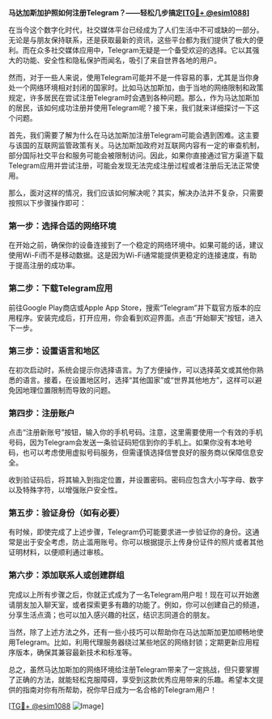 **马达加斯加护照如何注册Telegram？——轻松几步搞定[[TG💪+ @esim1088](https://t.me/s/esim1088)]**

在当今这个数字化时代，社交媒体平台已经成为了人们生活中不可或缺的一部分。无论是与朋友保持联系，还是获取最新的资讯，这些平台都为我们提供了极大的便利。而在众多社交媒体应用中，Telegram无疑是一个备受欢迎的选择。它以其强大的功能、安全性和隐私保护而闻名，吸引了来自世界各地的用户。

然而，对于一些人来说，使用Telegram可能并不是一件容易的事，尤其是当你身处一个网络环境相对封闭的国家时。比如马达加斯加，由于当地的网络限制和政策规定，许多居民在尝试注册Telegram时会遇到各种问题。那么，作为马达加斯加的居民，该如何成功注册并使用Telegram呢？接下来，我们就来详细探讨一下这个问题。

首先，我们需要了解为什么在马达加斯加注册Telegram可能会遇到困难。这主要与该国的互联网监管政策有关。马达加斯加政府对互联网内容有一定的审查机制，部分国际社交平台和服务可能会被限制访问。因此，如果你直接通过官方渠道下载Telegram应用并尝试注册，可能会发现无法完成注册过程或者注册后无法正常使用。

那么，面对这样的情况，我们应该如何解决呢？其实，解决办法并不复杂，只需要按照以下步骤操作即可：

### **第一步：选择合适的网络环境**
在开始之前，确保你的设备连接到了一个稳定的网络环境中。如果可能的话，建议使用Wi-Fi而不是移动数据。这是因为Wi-Fi通常能提供更稳定的连接速度，有助于提高注册的成功率。

### **第二步：下载Telegram应用**
前往Google Play商店或Apple App Store，搜索“Telegram”并下载官方版本的应用程序。安装完成后，打开应用，你会看到欢迎界面。点击“开始聊天”按钮，进入下一步。

### **第三步：设置语言和地区**
在初次启动时，系统会提示你选择语言。为了方便操作，可以选择英文或其他你熟悉的语言。接着，在设置地区时，选择“其他国家”或“世界其他地方”，这样可以避免因地理位置限制而导致的问题。

### **第四步：注册账户**
点击“注册新账号”按钮，输入你的手机号码。注意，这里需要使用一个有效的手机号码，因为Telegram会发送一条验证码短信到你的手机上。如果你没有本地号码，也可以考虑使用虚拟号码服务，但需谨慎选择信誉良好的服务商以保障信息安全。

收到验证码后，将其输入到指定位置，并设置密码。密码应包含大小写字母、数字以及特殊字符，以增强账户安全性。

### **第五步：验证身份（如有必要）**
有时候，即使完成了上述步骤，Telegram仍可能要求进一步验证你的身份。这通常是出于安全考虑，防止滥用账号。你可以根据提示上传身份证件的照片或者其他证明材料，以便顺利通过审核。

### **第六步：添加联系人或创建群组**
完成以上所有步骤之后，你就正式成为了一名Telegram用户啦！现在可以开始邀请朋友加入聊天室，或者探索更多有趣的功能了。例如，你可以创建自己的频道，分享生活点滴；也可以加入感兴趣的社区，结识志同道合的朋友。

当然，除了上述方法之外，还有一些小技巧可以帮助你在马达加斯加更加顺畅地使用Telegram。比如，利用代理服务器绕过某些地区的网络封锁；定期更新应用程序版本，确保其兼容最新技术和标准等。

总之，虽然马达加斯加的网络环境给注册Telegram带来了一定挑战，但只要掌握了正确的方法，就能轻松克服障碍，享受到这款优秀应用带来的乐趣。希望本文提供的指南对你有所帮助，祝你早日成为一名合格的Telegram用户！

[[TG💪+ @esim1088](https://t.me/s/esim1088) ![Image](https://i.postimg.cc/4NQfJmqS/Snipaste-2025-05-13-00-14-12.png)]